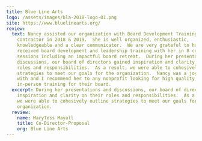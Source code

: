 ```yaml
---
title: Blue Line Arts
logo: /assets/images/bla-2018-logo-01.png
site: https://www.bluelinearts.org/
review:
  text: Nancy assisted our organization with Board Development Training as a
    contractor in 2018 & 2019.  She is well organized, enthusiastic,
    knowledgeable and a clear communicator.  We are very grateful to have
    received board development and leadership training with her in 8 cohesive
    sessions including an impactful board retreat.  During her presentations and
    discussions, our board of directors gained inspiration and clarity on their
    roles and responsibilities.  As a result, we were able to cohesively outline
    strategies to meet our goals for the organization.  Nancy was a joy to work
    with and I recommend her to any nonprofit looking for high quality,
    in-person training for their board.
  excerpt: During her presentations and discussions, our board of directors gained
    inspiration and clarity on their roles and responsibilities.  As a result,
    we were able to cohesively outline strategies to meet our goals for the
    organization.
  review:
    name: MaryTess Mayall
    title: Co-Director-Proposal
    org: Blue Line Arts
---
```

